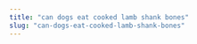 ```yaml
---
title: "can dogs eat cooked lamb shank bones"
slug: "can-dogs-eat-cooked-lamb-shank-bones"
---
```


